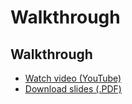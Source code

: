 # Walkthrough

## Walkthrough

* [Watch video (YouTube)](http://www.youtube.com/watch?v=2AKwvKpK83E)
* [Download slides (.PDF)](http://cdn.cs50.net/2012/fall/psets/7/walkthrough7.pdf)